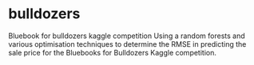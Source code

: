 # bulldozers
Bluebook for bulldozers kaggle competition
Using a random forests and various optimisation techniques to determine the RMSE in predicting the sale price for the Bluebooks for
Bulldozers Kaggle competition.
